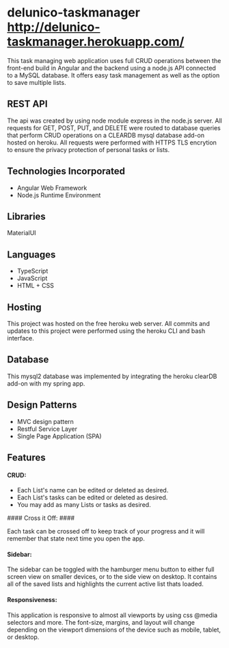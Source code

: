 # delunico-taskmanager http://delunico-taskmanager.herokuapp.com/

This task managing web application uses full CRUD operations between the front-end build in Angular and the backend using a node.js API connected to a MySQL database. It offers easy task management as well as the option to save multiple lists.


## REST API

The api was created by using node module express in the node.js server. All requests for GET, POST, PUT, and DELETE were routed to database queries that perform CRUD operations on a CLEARDB mysql database add-on hosted on heroku. All requests were performed with HTTPS TLS encrytion to ensure the privacy protection of personal tasks or lists.


## Technologies Incorporated
<ul>
  <li>Angular Web Framework </li>
  <li>Node.js Runtime Environment</li>
</ul>

## Libraries
MaterialUI

## Languages
<ul>
  <li>TypeScript</li>
  <li>JavaScript</li>
  <li>HTML + CSS</li>
</ul>

## Hosting
This project was hosted on the free heroku web server. All commits and updates to this project were performed using the heroku CLI and bash interface.

## Database
This mysql2 database was implemented by integrating the heroku clearDB add-on with my spring app.

## Design Patterns
<ul>
  <li>MVC design pattern</li>
  <li>Restful Service Layer</li>
  <li>Single Page Application (SPA)</li>
</ul>

## Features

#### CRUD: ####
<ul>
  <li>Each List's name can be edited or deleted as desired. </li>
  <li>Each List's tasks can be edited or deleted as desired.</li>
  <li>You may add as many Lists or tasks as desired.</li>
</ul>
#### Cross it Off: ####

  Each task can be crossed off to keep track of your progress and it will remember that state next time you open the app.
  
#### Sidebar: ####
 
  The sidebar can be toggled with the hamburger menu button to either full screen view on smaller devices, or to the side view on desktop. It contains all of the saved lists and highlights the current active list thats loaded. 
  
#### Responsiveness: ####

  This application is responsive to almost all viewports by using css @media selectors and more. The font-size, margins, and layout will change depending on the viewport dimensions of the device such as mobile, tablet, or desktop. 
  

